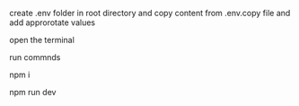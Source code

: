 create .env folder in root directory and copy content from .env.copy file and add approrotate values

open the terminal

run commnds

npm i

npm run dev

